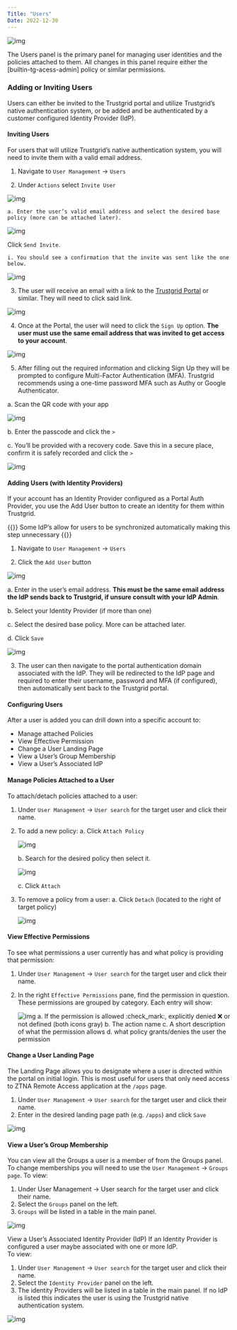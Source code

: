 ```yaml
---
Title: "Users"
Date: 2022-12-30
---
```


![img](users.png)

The Users panel is the primary panel for managing user identities and the policies attached to them. All changes in this panel require either the [builtin-tg-acess-admin] policy or similar permissions.

### Adding or Inviting Users

Users can either be invited to the Trustgrid portal and utilize Trustgrid’s native authentication system, or be added and be authenticated by a customer configured Identity Provider (IdP).

#### Inviting Users

For users that will utilize Trustgrid’s native authentication system, you will need to invite them with a valid email address.

1. Navigate to `User Management` → `Users`

2. Under `Actions` select `Invite User`

![img](invite.png)

    a. Enter the user’s valid email address and select the desired base policy (more can be attached later).

![img](send-invite.png)

Click `Send Invite`.

    i. You should see a confirmation that the invite was sent like the one below.

![img](invite-sent.png)

3. The user will receive an email with a link to the [Trustgrid Portal](https://portal.trustgrid.io) or similar. They will need to click said link.

![img](linky.png)

4. Once at the Portal, the user will need to click the `Sign Up` option. **The user must use the same email address that was invited to get access to your account**.

![img](sign-up.png)

5. After filling out the required information and clicking Sign Up they will be prompted to configure Multi-Factor Authentication (MFA). Trustgrid recommends using a one-time password MFA such as Authy or Google Authenticator.

a. Scan the QR code with your app

![img](scan-code.png)

b. Enter the passcode and click the `>`

c. You’ll be provided with a recovery code. Save this in a secure place, confirm it is safely recorded and click the `>`

![img](backup-code.png)

#### Adding Users (with Identity Providers)

If your account has an Identity Provider configured as a Portal Auth Provider, you use the Add User button to create an identity for them within Trustgrid.

{{<alert>}} Some IdP’s allow for users to be synchronized automatically making this step unnecessary {{</alert>}}

1. Navigate to `User Management` → `Users`

2. Click the `Add User` button

![img](add-user.png)

a. Enter in the user’s email address. **This must be the same email address the IdP sends back to Trustgrid, if unsure consult with your IdP Admin**.

b. Select your Identity Provider (if more than one)

c. Select the desired base policy. More can be attached later.

d. Click `Save`

![img](save-new-user.png)

3. The user can then navigate to the portal authentication domain associated with the IdP. They will be redirected to the IdP page and required to enter their username, password and MFA (if configured), then automatically sent back to the Trustgrid portal.

#### Configuring Users

After a user is added you can drill down into a specific account to:

- Manage attached Policies
- View Effective Permission
- Change a User Landing Page
- View a User’s Group Membership
- View a User’s Associated IdP

#### Manage Policies Attached to a User

To attach/detach policies attached to a user:

1. Under `User Management` → `User search` for the target user and click their name.
2. To add a new policy:
   a. Click `Attach Policy`

   ![img](attach-policy.png)

   b. Search for the desired policy then select it.

   ![img](choose-policy.png)

   c. Click `Attach`

3. To remove a policy from a user:
   a. Click `Detach` (located to the right of target policy)

   ![img](detach.png)

#### View Effective Permissions

To see what permissions a user currently has and what policy is providing that permission:

1. Under `User Management` → `User search` for the target user and click their name.
2. In the right `Effective Permissions` pane, find the permission in question. These permissions are grouped by category. Each entry will show:

   ![img](effective-permissions.png)
   a. If the permission is allowed :check_mark:, explicitly denied :x: or not defined (both icons gray)
   b. The action name
   c. A short description of what the permission allows
   d. what policy grants/denies the user the permission

#### Change a User Landing Page

The Landing Page allows you to designate where a user is directed within the portal on initial login. This is most useful for users that only need access to ZTNA Remote Access application at the `/apps` page.

1. Under `User Management` → `User search` for the target user and click their name.
2. Enter in the desired landing page path (e.g. `/apps`) and click `Save`

![img](apps.png)

#### View a User’s Group Membership

You can view all the Groups a user is a member of from the Groups panel. To change memberships you will need to use the `User Management` → `Groups page`.
To view:

1. Under User Management → User search for the target user and click their name.
2. Select the `Groups` panel on the left.
3. `Groups` will be listed in a table in the main panel.

![img](group-membership.png)

View a User’s Associated Identity Provider (IdP)
If an Identity Provider is configured a user maybe associated with one or more IdP.  
To view:

1. Under `User Management` → `User search` for the target user and click their name.
2. Select the `Identity Provider` panel on the left.
3. The identity Providers will be listed in a table in the main panel. If no IdP is listed this indicates the user is using the Trustgrid native authentication system.

![img](/docs/concepts/user-management/identity.png)
